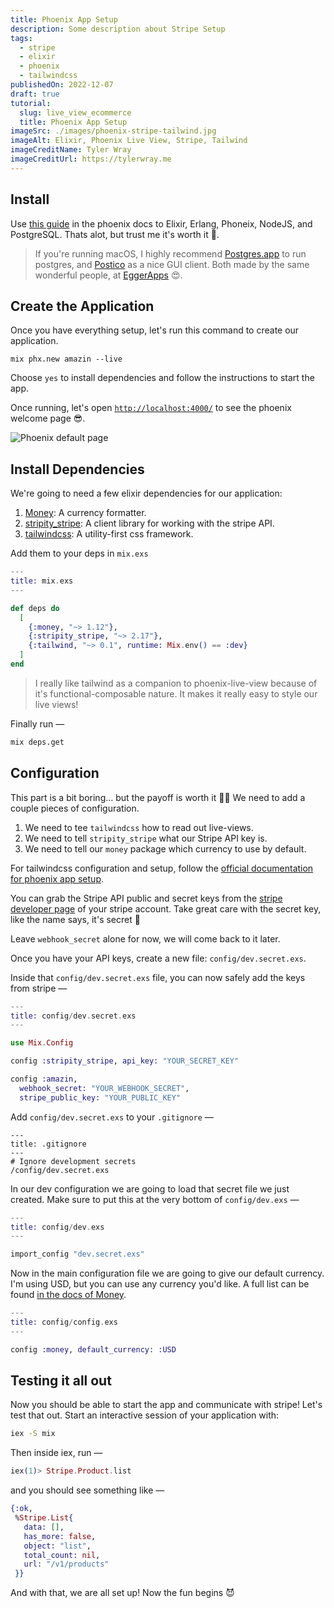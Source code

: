 ```yaml
---
title: Phoenix App Setup
description: Some description about Stripe Setup
tags:
  - stripe
  - elixir
  - phoenix
  - tailwindcss
publishedOn: 2022-12-07
draft: true
tutorial:
  slug: live_view_ecommerce
  title: Phoenix App Setup
imageSrc: ./images/phoenix-stripe-tailwind.jpg
imageAlt: Elixir, Phoenix Live View, Stripe, Tailwind
imageCreditName: Tyler Wray
imageCreditUrl: https://tylerwray.me
---
```


## Install

Use [this guide](https://hexdocs.pm/phoenix/installation.html#content) in the
phoenix docs to Elixir, Erlang, Phoneix, NodeJS, and PostgreSQL.
Thats alot, but trust me it's worth it 🥇.

> If you're running macOS, I highly recommend [Postgres.app](https://postgresapp.com/) to
> run postgres, and [Postico](https://eggerapps.at/postico/) as a nice GUI client.
> Both made by the same wonderful people, at [EggerApps](https://eggerapps.at/about.html) 😍.

## Create the Application

Once you have everything setup, let's run this command to create our application.

```shell
mix phx.new amazin --live
```

Choose `yes` to install dependencies and follow the instructions to start the app.

Once running, let's open [`http://localhost:4000/`](http://localhost:4000/) to see
the phoenix welcome page 😎.

![Phoenix default page](/assets/images/amazin-phoenix-default.png "Phoenix default page")

## Install Dependencies

We're going to need a few elixir dependencies for our application:

1. [Money](https://hexdocs.pm/money/Money.html): A currency formatter.
1. [stripity_stripe](https://github.com/code-corps/stripity_stripe): A client library for working with the stripe API.
1. [tailwindcss](https://tailwindcss.com/): A utility-first css framework.

Add them to your deps in `mix.exs`

```elixir
---
title: mix.exs
---

def deps do
  [
    {:money, "~> 1.12"},
    {:stripity_stripe, "~> 2.17"},
    {:tailwind, "~> 0.1", runtime: Mix.env() == :dev}
  ]
end
```

> I really like tailwind as a companion to phoenix-live-view because of it's functional-composable nature.
> It makes it really easy to style our live views!

Finally run —

```bash
mix deps.get
```

## Configuration

This part is a bit boring... but the payoff is worth it 🤞🏻 We need to add a couple pieces of configuration.

1. We need to tee `tailwindcss` how to read out live-views.
1. We need to tell `stripity_stripe` what our Stripe API key is.
1. We need to tell our `money` package which currency to use by default.

For tailwindcss configuration and setup, follow the [official documentation for phoenix app setup](https://tailwindcss.com/docs/guides/phoenix).

You can grab the Stripe API public and secret keys from the
[stripe developer page](https://dashboard.stripe.com/apikeys) of your stripe account.
Take great care with the secret key, like the name says, it's secret 🤫

Leave `webhook_secret` alone for now, we will come back to it later.

Once you have your API keys, create a new file: `config/dev.secret.exs`.

Inside that `config/dev.secret.exs` file, you can now safely add the keys from stripe —

```elixir
---
title: config/dev.secret.exs
---

use Mix.Config

config :stripity_stripe, api_key: "YOUR_SECRET_KEY"

config :amazin,
  webhook_secret: "YOUR_WEBHOOK_SECRET",
  stripe_public_key: "YOUR_PUBLIC_KEY"
```

Add `config/dev.secret.exs` to your `.gitignore` —

```shell
---
title: .gitignore
---
# Ignore development secrets
/config/dev.secret.exs
```

In our dev configuration we are going to load that secret file we just created.
Make sure to put this at the very bottom of `config/dev.exs` —

```elixir
---
title: config/dev.exs
---

import_config "dev.secret.exs"
```

Now in the main configuration file we are going to give our default currency. I'm using
USD, but you can use any currency you'd like. A full list can be
found [in the docs of Money](https://hexdocs.pm/money/Money.Currency.html#content).

```elixir
---
title: config/config.exs
---

config :money, default_currency: :USD
```

## Testing it all out

Now you should be able to start the app and communicate with stripe!
Let's test that out. Start an interactive session of your application with:

```bash
iex -S mix
```

Then inside iex, run —

```elixir
iex(1)> Stripe.Product.list
```

and you should see something like —

```elixir
{:ok,
 %Stripe.List{
   data: [],
   has_more: false,
   object: "list",
   total_count: nil,
   url: "/v1/products"
 }}
```

And with that, we are all set up! Now the fun begins 😈
